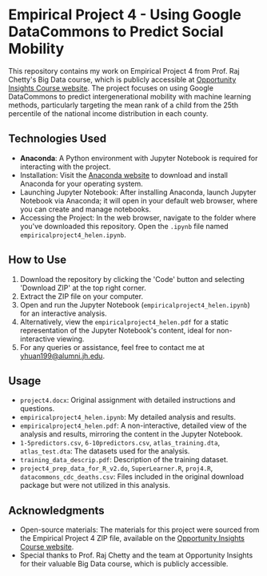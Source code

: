 # Empirical Project 4 - Using Google DataCommons to Predict Social Mobility
This repository contains my work on Empirical Project 4 from Prof. Raj Chetty's Big Data course, which is publicly accessible at [Opportunity Insights Course website](https://opportunityinsights.org/course/). The project focuses on using Google DataCommons to predict intergenerational mobility with machine learning methods, particularly targeting the mean rank of a child from the 25th percentile of the national income distribution in each county.

## Technologies Used
- **Anaconda**: A Python environment with Jupyter Notebook is required for interacting with the project.
- Installation: Visit the [Anaconda website](https://www.anaconda.com/download) to download and install Anaconda for your operating system.
- Launching Jupyter Notebook: After installing Anaconda, launch Jupyter Notebook via Anaconda; it will open in your default web browser, where you can create and manage notebooks.
- Accessing the Project: In the web browser, navigate to the folder where you've downloaded this repository. Open the `.ipynb` file named `empiricalproject4_helen.ipynb`.

## How to Use
1. Download the repository by clicking the 'Code' button and selecting 'Download ZIP' at the top right corner.
2. Extract the ZIP file on your computer.
3. Open and run the Jupyter Notebook (`empiricalproject4_helen.ipynb`) for an interactive analysis.
4. Alternatively, view the `empiricalproject4_helen.pdf` for a static representation of the Jupyter Notebook's content, ideal for non-interactive viewing.
5. For any queries or assistance, feel free to contact me at yhuan199@alumni.jh.edu.

## Usage
- `project4.docx`: Original assignment with detailed instructions and questions.
- `empiricalproject4_helen.ipynb`: My detailed analysis and results.
- `empiricalproject4_helen.pdf`: A non-interactive, detailed view of the analysis and results, mirroring the content in the Jupyter Notebook.
- `1-5predictors.csv`, `6-10predictors.csv`, `atlas_training.dta`, `atlas_test.dta`: The datasets used for the analysis.
- `training_data_descrip.pdf`: Description of the training dataset.
- `project4_prep_data_for_R_v2.do`, `SuperLearner.R`, `proj4.R`, `datacommons_cdc_deaths.csv`: Files included in the original download package but were not utilized in this analysis.

## Acknowledgments
- Open-source materials: The materials for this project were sourced from the Empirical Project 4 ZIP file, available on the [Opportunity Insights Course website](https://opportunityinsights.org/course/).
- Special thanks to Prof. Raj Chetty and the team at Opportunity Insights for their valuable Big Data course, which is publicly accessible.
